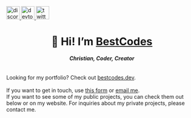 <div align="left">
  <a href="https://discord.gg/dKeuR9yfBs" target="_blank">
    <img src="https://img.shields.io/static/v1?message=Discord&logo=discord&label=&color=7289DA&logoColor=white&labelColor=&style=for-the-badge" height="35" alt="discord logo"  />
  </a>
  <a href="https://dev.to/best_codes" target="_blank">
    <img src="https://img.shields.io/static/v1?message=dev.to&logo=dev.to&label=&color=0A0A0A&logoColor=white&labelColor=&style=for-the-badge" height="35" alt="devto logo"  />
  </a>
  <a href="https://x.com/the_best_codes" target="_blank">
    <img src="https://img.shields.io/static/v1?message=The_Best_Codes&logo=x&label=&color=111111&logoColor=white&labelColor=&style=for-the-badge" height="35" alt="twitter logo"  />
  </a>
</div>

<h1 align="center">👋 Hi! I’m <a href="https://bestcodes.dev">BestCodes</a></h1>
<div align="center"><i><b>Christian, Coder, Creator</b></i></div>
<br>
<br>
Looking for my portfolio? Check out <a href="https://bestcodes.dev/?utm_source=github.com&utm_medium=social&utm_campaign=profile-readme" target="_blank">bestcodes.dev</a>.
<br>
<br>
If you want to get in touch, use <a href="https://bestcodes.dev/contact" target="_blank">this form</a> or <a href="mailto:bestcodes.official+gh-readme@gmail.com" target="_blank">email me</a>.
<br>
If you want to see some of my public projects, you can check them out below or on my website.
For inquiries about my private projects, please contact me.
